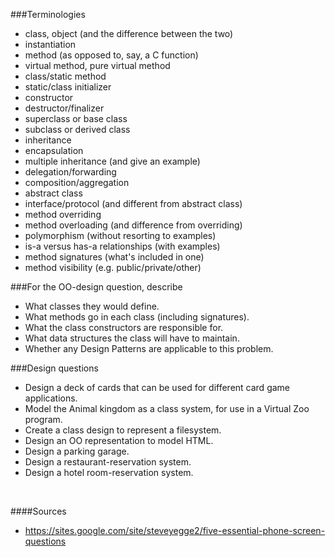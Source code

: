 ###Terminologies
- class, object (and the difference between the two)
- instantiation
- method (as opposed to, say, a C function)
- virtual method, pure virtual method
- class/static method
- static/class initializer
- constructor
- destructor/finalizer
- superclass or base class
- subclass or derived class
- inheritance
- encapsulation
- multiple inheritance (and give an example)
- delegation/forwarding
- composition/aggregation
- abstract class
- interface/protocol (and different from abstract class)
- method overriding
- method overloading (and difference from overriding)
- polymorphism (without resorting to examples)
- is-a versus has-a relationships (with examples)
- method signatures (what's included in one)
- method visibility (e.g. public/private/other)

###For the OO-design question, describe
- What classes they would define.
- What methods go in each class (including signatures).
- What the class constructors are responsible for.
- What data structures the class will have to maintain.
- Whether any Design Patterns are applicable to this problem.

###Design questions
- Design a deck of cards that can be used for different card game applications.
- Model the Animal kingdom as a class system, for use in a Virtual Zoo program.
- Create a class design to represent a filesystem.
- Design an OO representation to model HTML.
- Design a parking garage.
- Design a restaurant-reservation system.
- Design a hotel room-reservation system.

<br>

####Sources
- https://sites.google.com/site/steveyegge2/five-essential-phone-screen-questions
